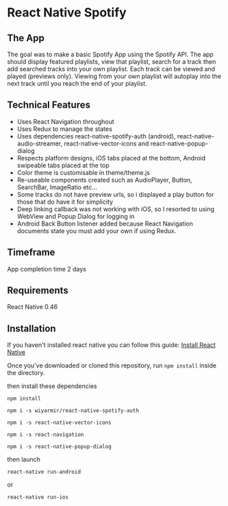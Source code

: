 # React Native Spotify

## The App
The goal was to make a basic Spotify App using the Spotify API. The app should display featured playlists, view that playlist, search for a track then add searched tracks into your own playlist. Each track can be viewed and played (previews only). Viewing from your own playlist will autoplay into the next track until you reach the end of your playlist.

## Technical Features
 - Uses React Navigation throughout
 - Uses Redux to manage the states
 - Uses dependencies react-native-spotify-auth (android), react-native-audio-streamer, react-native-vector-icons and react-native-popup-dialog
 - Respects platform designs, iOS tabs placed at the bottom, Android swipeable tabs placed at the top
 - Color theme is customisable in theme/theme.js
 - Re-useable components created such as AudioPlayer, Button, SearchBar, ImageRatio etc...
 - Some tracks do not have preview urls, so i displayed a play button for those that do have it for simplicity
 - Deep linking callback was not working with iOS, so I resorted to using WebView and Popup Dialog for logging in
 - Android Back Button listener added because React Navigation documents state you must add your own if using Redux.

## Timeframe
App completion time 2 days

## Requirements
React Native 0.46

## Installation

If you haven't installed react native you can follow this guide:
[Install React Native](https://facebook.github.io/react-native/docs/getting-started.html)

Once you've downloaded or cloned this repository, run `npm install` inside the directory.

then install these dependencies

`npm install`

`npm i -s wiyarmir/react-native-spotify-auth`

`npm i -s react-native-vector-icons`

`npm i -s react-navigation`

`npm i -s react-native-popup-dialog`

then launch

`react-native run-android`

or

`react-native run-ios`
